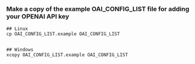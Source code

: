### Make a copy of the example OAI_CONFIG_LIST file for adding your OPENAI API key
```
## Linux
cp OAI_CONFIG_LIST.example OAI_CONFIG_LIST


## Windows
xcopy OAI_CONFIG_LIST.example OAI_CONFIG_LIST
```
